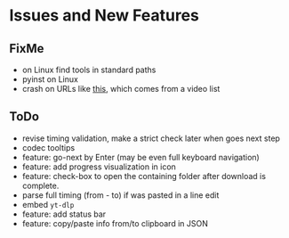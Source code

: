 # Issues and New Features

## FixMe
- on Linux find tools in standard paths
- pyinst on Linux
- crash on URLs like [this](https://youtu.be/Dyhq-rwrYPU?list=PLc7FkXgDXnsMsk1CGNe4Iif1_e3hlFOlo), which comes from a video list

## ToDo
- revise timing validation, make a strict check later when goes next step
- codec tooltips
- feature: go-next by Enter (may be even full keyboard navigation)
- feature: add progress visualization in icon
- feature: check-box to open the containing folder after download is complete.
- parse full timing (from - to) if was pasted in a line edit
- embed `yt-dlp`
- feature: add status bar
- feature: copy/paste info from/to clipboard in JSON
